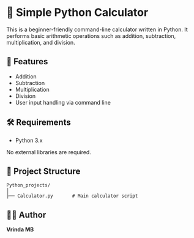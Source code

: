 # 🧮 Simple Python Calculator

This is a beginner-friendly command-line calculator written in Python. It performs basic arithmetic operations such as addition, subtraction, multiplication, and division.

## 📌 Features

- Addition
- Subtraction
- Multiplication
- Division
- User input handling via command line

## 🛠️ Requirements

* Python 3.x

No external libraries are required.

## 📂 Project Structure

```
Python_projects/
│
├── Calculator.py       # Main calculator script

```

## 👩‍💻 Author

**Vrinda MB**
